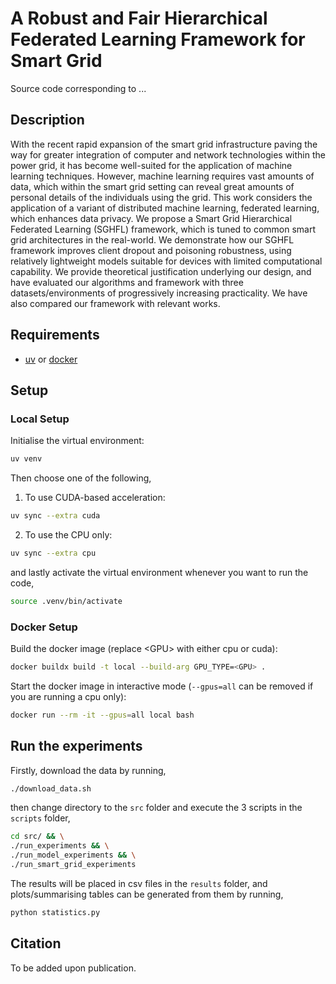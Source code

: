 # A Robust and Fair Hierarchical Federated Learning Framework for Smart Grid

Source code corresponding to ...

## Description

With the recent rapid expansion of the smart grid infrastructure paving the way for greater integration of computer and network technologies within the power grid, it has become well-suited for the application of machine learning techniques. However, machine learning requires vast amounts of data, which within the smart grid setting can reveal great amounts of personal details of the individuals using the grid. This work considers the application of a variant of distributed machine learning, federated learning, which enhances data privacy. We propose a Smart Grid Hierarchical Federated Learning (SGHFL) framework, which is tuned to common smart grid architectures in the real-world. We demonstrate how our SGHFL framework improves client dropout and poisoning robustness, using relatively lightweight models suitable for devices with limited computational capability. We provide theoretical justification underlying our design, and have evaluated our algorithms and framework with three datasets/environments of progressively increasing practicality.  We have also compared our framework with relevant works.

## Requirements

- [uv](https://docs.astral.sh/uv/) or [docker](https://www.docker.com)


## Setup

### Local Setup

Initialise the virtual environment:

```bash
uv venv
```

Then choose one of the following,

1. To use CUDA-based acceleration:

```bash
uv sync --extra cuda
```

2. To use the CPU only:

```bash
uv sync --extra cpu
```

and lastly activate the virtual environment whenever you want to run the code,

```bash
source .venv/bin/activate
```

### Docker Setup

Build the docker image (replace \<GPU\> with either cpu or cuda):

```bash
docker buildx build -t local --build-arg GPU_TYPE=<GPU> .
```

Start the docker image in interactive mode (`--gpus=all` can be removed if you are running a cpu only):

```bash
docker run --rm -it --gpus=all local bash
```


## Run the experiments

Firstly, download the data by running,

```bash
./download_data.sh
```

then change directory to the `src` folder and execute the 3 scripts in the `scripts` folder,

```bash
cd src/ && \
./run_experiments && \
./run_model_experiments && \
./run_smart_grid_experiments
```

The results will be placed in csv files in the `results` folder, and plots/summarising tables can be generated from them by running,

```bash
python statistics.py
```

## Citation

To be added upon publication.
